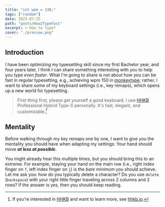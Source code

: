 ```yaml
---
title: "int wpm = 130;"
tags: ["random"]
date: 2023-07-25
path: "posts/How2TypeFast"
excerpt: ⌨️ How to type?
cover: "./preview.png"
---
```


## Introduction

I have been optimizing my typesetting skill since my first Bachelor year, and four years later, I think I can share something interesting with you to help you type *even faster*. What I'm going to share is not about how you can be fast in regular typesetting, e.g., achieving wpm 150 in [monkeytype](https://monkeytype.com); rather, I want to share some of my keyboard settings (i.e., key remaps), which opens up a new world for typesetting.

> First thing first, please get yourself a good keyboard. I use [HHKB](https://happyhackingkb.com/) Professional Hybrid Type-S personally. It's fast, elegant, and customizable.[^1]

[^1]: If you're interested in [HHKB](https://happyhackingkb.com/) and want to learn more, see [hhkb.io](https://hhkb.io).

## Mentality

Before walking through my key remaps one by one, I want to give you the mentality you should have when adapting my settings: Your hand should move ***at less at possible***.

You might already hear this multiple times, but you should bring this to an extreme. For example, staying your hand on the main row (i.e., right index finger on `f`, left index finger on `j`) is the *bare minimum* you should achieve. Let me ask you: how do you typically delete a character? Do you use `delete` (`backspace`) with your right little finger traveling across 2 columns and 2 rows? If the answer is yes, then you should keep reading.
